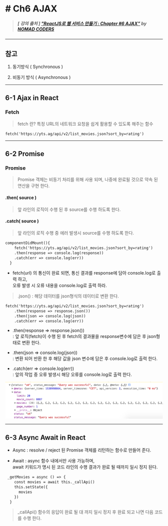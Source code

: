 # # Ch6 AJAX

> ##### [ 강의 출처 ] ["ReactJS로 웹 서비스 만들기 : Chapter #6 AJAX”](https://academy.nomadcoders.co/courses/enrolled/216871) by [NOMAD CODERS](https://academy.nomadcoders.co/)

----

## 참고
1. 동기방식 ( Synchronous )

2. 비동기 방식 ( Asynchronous )

----

## 6-1 Ajax in React

### Fetch

> fetch 란? 특정 URL의 네트워크 요청을 쉽게 활용할 수 있도록 해주는 함수

```
fetch('https://yts.ag/api/v2/list_movies.json?sort_by=rating')
```

----

## 6-2 Promise

### Promise

> Promise 객체는 비동기 처리를 위해 사용 되며, 나중에 완료될 것으로 약속 된 연산을 구현 한다.  

#### .then( source )

> 앞 라인의 로직이 수행 된 후 source를 수행 하도록 한다.

#### .catch( source )

> 앞 라인의 로직 수행 중 에러 발생시 source를 수행 하도록 한다.

```
componentDidMount(){
    fetch('https://yts.ag/api/v2/list_movies.json?sort_by=rating')
    .then(response => console.log(response))
    .catch(err => console.log(err))
  }
```

- fetch(url) 의 통신이 완료 되면, 통신 결과를 response에 담아 console.log로 출력 하고,  
오류 발생 시 오류 내용을 console.log로 출력 하라.



> .json() : 해당 데이터를 json형식의 데이터로 변환 한다.

```
fetch('https://yts.ag/api/v2/list_movies.json?sort_by=rating')
    .then(response => response.json())
    .then(json => console.log(json))
    .catch(err => console.log(err))
```

- .then(response => response.json())  
: 앞 로직(fetch)이 수행 된 후 fetch의 결과물을 response변수에 담은 후 json형태로 변환 한다.

- .then(json => console.log(json))  
: 변환 되어 반환 한 후 해당 값을 json 변수에 담은 후 console.log로 출력 한다.  

- .catch(err => console.log(err))  
: 앞의 작업 중 오류 발생시 해당 오류를 console.log로 출력 한다.

![결과물](../../DescImages/ch6-2-001.png)

----

## 6-3 Async Await in React

- Async : resolve / reject 된 Promise 객체를 리턴하는 함수로 만들어 준다.

- Await : async 함수 내에서만 사용 가능하며,  
await 키워드가 명시 된 코드 라인의 수행 결과가 완료 될 때까지 일시 정지 된다.

```
 _getMovies = async () => {
    const movies = await this._callApi()
    this.setState({
      movies
    })
  }
```

> _callApi() 함수의 응답이 완료 될 대 까지 일시 정지 후 완료 되고 나면 다음 코드를 수행 한다.